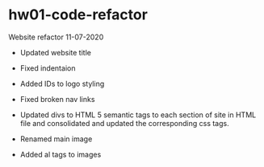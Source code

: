 # hw01-code-refactor

Website refactor 11-07-2020

* Updated website title

* Fixed indentaion 

* Added IDs to logo styling

* Fixed broken nav links

* Updated divs to HTML 5 semantic tags to each section of site in HTML file and consolidated and updated the corresponding css tags. 

* Renamed main image

* Added al tags to images